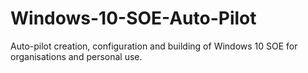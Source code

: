 # Windows-10-SOE-Auto-Pilot
Auto-pilot creation, configuration and building of Windows 10 SOE for organisations and personal use.
